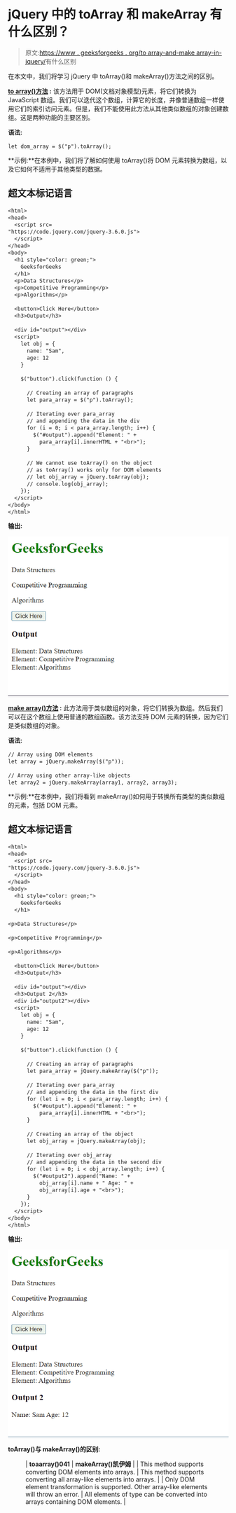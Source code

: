 # jQuery 中的 toArray 和 makeArray 有什么区别？

> 原文:[https://www . geeksforgeeks . org/to array-and-make array-in-jquery/](https://www.geeksforgeeks.org/whats-the-difference-between-toarray-and-makearray-in-jquery/)有什么区别

在本文中，我们将学习 jQuery 中 toArray()和 makeArray()方法之间的区别。

**[to array()方法](https://www.geeksforgeeks.org/jquery-misc-toarray-method/) :** 该方法用于 DOM(文档对象模型)元素，将它们转换为 JavaScript 数组。我们可以迭代这个数组，计算它的长度，并像普通数组一样使用它们的索引访问元素。但是，我们不能使用此方法从其他类似数组的对象创建数组。这是两种功能的主要区别。

**语法:**

```
let dom_array = $("p").toArray();
```

**示例:**在本例中，我们将了解如何使用 toArray()将 DOM 元素转换为数组，以及它如何不适用于其他类型的数据。

## 超文本标记语言

```
<html>
<head>
  <script src=
"https://code.jquery.com/jquery-3.6.0.js">
  </script>
</head>
<body>
  <h1 style="color: green;">
    GeeksforGeeks
  </h1>
  <p>Data Structures</p>
  <p>Competitive Programming</p>
  <p>Algorithms</p>

  <button>Click Here</button>
  <h3>Output</h3>

  <div id="output"></div>
  <script>
    let obj = {
      name: "Sam",
      age: 12
    }

    $("button").click(function () {

      // Creating an array of paragraphs
      let para_array = $("p").toArray();

      // Iterating over para_array
      // and appending the data in the div
      for (i = 0; i < para_array.length; i++) {
        $("#output").append("Element: " +
          para_array[i].innerHTML + "<br>");
      }

      // We cannot use toArray() on the object
      // as toArray() works only for DOM elements
      // let obj_array = jQuery.toArray(obj);
      // console.log(obj_array);
    });
  </script>
</body>
</html>
```

**输出:**

![](img/50dd9aa9842a3ac611b6cc1d7329fec3.png)

**[make array()方法](https://www.geeksforgeeks.org/jquery-makearray-method/) :** 此方法用于类似数组的对象，将它们转换为数组。然后我们可以在这个数组上使用普通的数组函数。该方法支持 DOM 元素的转换，因为它们是类似数组的对象。

**语法:**

```
// Array using DOM elements
let array = jQuery.makeArray($("p"));

// Array using other array-like objects
let array2 = jQuery.makeArray(array1, array2, array3);
```

**示例:**在本例中，我们将看到 makeArray()如何用于转换所有类型的类似数组的元素，包括 DOM 元素。

## 超文本标记语言

```
<html>
<head>
  <script src=
"https://code.jquery.com/jquery-3.6.0.js">
  </script>
</head>
<body>
  <h1 style="color: green;">
    GeeksforGeeks
  </h1>

<p>Data Structures</p>

<p>Competitive Programming</p>

<p>Algorithms</p>

  <button>Click Here</button>
  <h3>Output</h3>

  <div id="output"></div>
  <h3>Output 2</h3>
  <div id="output2"></div>
  <script>
    let obj = {
      name: "Sam",
      age: 12
    }

    $("button").click(function () {

      // Creating an array of paragraphs
      let para_array = jQuery.makeArray($("p"));

      // Iterating over para_array
      // and appending the data in the first div
      for (let i = 0; i < para_array.length; i++) {
        $("#output").append("Element: " +
          para_array[i].innerHTML + "<br>");
      }

      // Creating an array of the object
      let obj_array = jQuery.makeArray(obj);

      // Iterating over obj_array
      // and appending the data in the second div
      for (let i = 0; i < obj_array.length; i++) {
        $("#output2").append("Name: " +
          obj_array[i].name + " Age: " + 
          obj_array[i].age + "<br>");
      }
    });
  </script>
</body>
</html>
```

**输出:**

![](img/8086a07e5e0534b36de737db2cbe27ab.png)

**toArray()与 makeArray()的区别:**

<figure class="table">

| **toaarray()041** | **makeArray()凯伊姆** |
| This method supports converting DOM elements into arrays. | This method supports converting all array-like elements into arrays. |
| Only DOM element transformation is supported. Other array-like elements will throw an error. | All elements of type can be converted into arrays containing DOM elements. |

</figure>